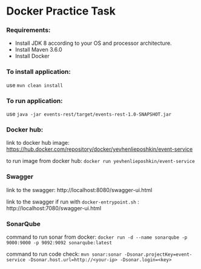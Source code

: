 # Docker Practice Task


### Requirements:

- Install JDK 8 according to your OS and processor architecture.
- Install Maven 3.6.0
- Install Docker


### To install application:

use `mvn clean install`

### To run application:

use `java -jar events-rest/target/events-rest-1.0-SNAPSHOT.jar`

### Docker hub:

link to docker hub image: https://hub.docker.com/repository/docker/yevhenlieposhkin/event-service

to run image from docker hub: `docker run yevhenlieposhkin/event-service`

### Swagger

link to the swagger: http://localhost:8080/swagger-ui.html

link to the swagger if run with `docker-entrypoint.sh` : http://localhost:7080/swagger-ui.html

### SonarQube
command to run sonar from docker: `docker run -d --name sonarqube -p 9000:9000 -p 9092:9092 sonarqube:latest`

command to run code check: `mvn sonar:sonar -Dsonar.projectKey=event-service -Dsonar.host.url=http://<your-ip> -Dsonar.login=<key>`
